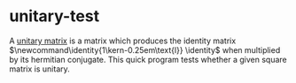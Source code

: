 # unitary-test
A [unitary matrix](https://en.wikipedia.org/wiki/Unitary_matrix) is a matrix which produces the identity matrix $\newcommand\identity{1\kern-0.25em\text{l}} \identity$ when multiplied by its hermitian conjugate. This quick program tests whether a given square matrix is unitary.
